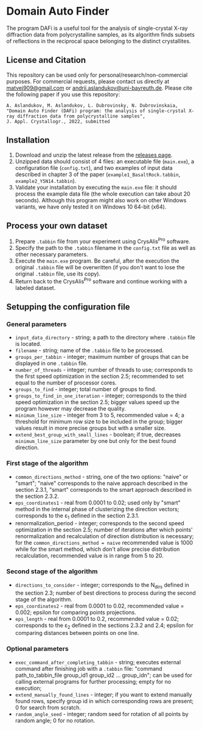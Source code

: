 # Domain Auto Finder
The program DAFi is a useful tool for the analysis of single-crystal X-ray diffraction data from polycrystalline samples, as its algorithm finds subsets of reflections in the reciprocal space belonging to the distinct crystallites.

## License and Citation
This repository can be used only for personal/research/non-commercial purposes. For commercial requests, please contact us directly at matvej909@gmail.com or andrii.aslandukov@uni-bayreuth.de. Please cite the following paper if you use this repository:

```
A. Aslandukov, M. Aslandukov, L. Dubrovinsky, N. Dubrovinskaia, 
"Domain Auto Finder (DAFi) program: the analysis of single-crystal X-ray diffraction data from polycrystalline samples", 
J. Appl. Crystallogr., 2022, submitted
```

## Installation
1. Download and unzip the latest release from the [releases page](https://github.com/AsMaNick/Domain-Auto-Finder/releases).
2. Unzipped data should consist of 4 files: an executable file (`main.exe`), a configuration file (`config.txt`), and two examples of input data described in chapter 3 of the paper (`example1_BasaltRock.tabbin`, `example2_Y5N14.tabbin`).
3. Validate your installation by executing the `main.exe` file: it should process the example data file (the whole execution can take about 20 seconds). Although this program might also work on other Windows variants, we have only tested it on Windows 10 64-bit (x64).

## Process your own dataset
1. Prepare `.tabbin` file from your experiment using CrysAlis<sup>Pro</sup> software.
2. Specify the path to the `.tabbin` filename in the `config.txt` file as well as other necessary parameters.
3. Execute the `main.exe` program. Be careful, after the execution the original `.tabbin` file will be overwritten (if you don't want to lose the original `.tabbin` file, use its copy).
4. Return back to the CrysAlis<sup>Pro</sup> software and continue working with a labeled dataset.

## Setupping the configuration file
### General parameters
- `input_data_directory` - string; a path to the directory where `.tabbin` file is located.
- `filename` - string; name of the `.tabbin` file to be processed.
- `groups_per_tabbin` - integer; maximum number of groups that can be displayed in one `.tabbin` file.
- `number_of_threads` - integer; number of threads to use; corresponds to the first speed optimization in the section 2.5; recommended to set equal to the number of processor cores.
- `groups_to_find` - integer; total number of groups to find.
- `groups_to_find_in_one_iteration` - integer; corresponds to the third speed optimization in the section 2.5; bigger values speed up the program however may decrease the quality.
- `minimum_line_size` - integer from 3 to 5, recommended value = 4; a threshold for minimum row size to be included in the group; bigger values result in more precise groups but with a smaller size.
- `extend_best_group_with_small_lines` - boolean; if true, decreases `minimum_line_size` parameter by one but only for the best found direction.

### First stage of the algorithm
- `common_directions_method` - string, one of the two options: "naive" or "smart"; "naive" corresponds to the naive approach described in the section 2.3.1, "smart" corresponds to the smart approach described in the section 2.3.2.
- `eps_coordinates1` - real from 0.0001 to 0.02; used only by "smart" method in the internal phase of clusterizing the direction vectors; corresponds to the ε<sub>1</sub> defined in the section 2.3.1.
- renormalization_period - integer; corresponds to the second speed optimization in the section 2.5; number of iterations after which points' renormalization and recalculation of direction distribution is necessary; for the `common_directions_method = naive` recommended value is 1000 while for the smart method, which don't allow precise distribution recalculation, recommended value is in range from 5 to 20.

### Second stage of the algorithm
- `directions_to_consider` - integer; corresponds to the N<sub>dirs</sub> defined in the section 2.3; number of best directions to process during the second stage of the algorithm.
- `eps_coordinates2` - real from 0.0001 to 0.02, recommended value = 0.002; epsilon for comparing points projections.
- `eps_length` - real from 0.0001 to 0.2, recommended value = 0.02; corresponds to the ε<sub>2</sub> defined in the sections 2.3.2 and 2.4; epsilon for comparing distances between points on one line.

### Optional parameters
- `exec_command_after_completing_tabbin` - string; executes external command after finishing job with a `.tabbin` file: "command path_to_tabbin_file group_id1 group_id2 ... group_idn"; can be used for calling external programs for further processing; empty for no execution; 
- `extend_manually_found_lines` - integer; if you want to extend manually found rows, specify group id in which corresponding rows are present; 0 for search from scratch.
- `random_angle_seed` - integer; random seed for rotation of all points by random angle; 0 for no rotation.
